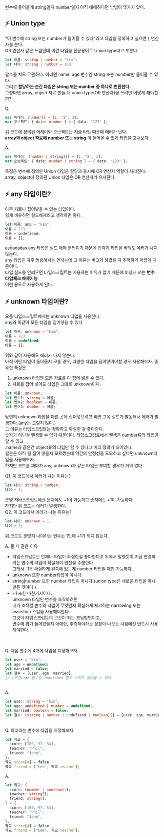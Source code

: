 변수에 들어올게 string일지 number일지 아직 애매하다면 방법이 몇가지 있다.

## ⚡️ Union type

"이 변수에 string 또는 number가 들어올 수 있다"라고 타입을 정의하고 싶으면 `|` 연산자를 쓴다.<br>
OR 연산자 같은 느낌인데 이런 타입을 전문용어로 Union type라고 부른다.

```ts
let 이름: string | number = "kim";
let 나이: string | number = 100;
```

괄호를 쳐도 무관하다.
이러면 name, age 변수엔 string 또는 number만 들어올 수 있다.<br>
그리고 **할당하는 순간 타입은 string 또는 number 중 하나로 변환한다.**
<br>
그렇다면 array, object 자료 만들 대 union type(OR 연산자)을 쓰려면 어떻게 해야할까?

Q.

```ts
var 어레이: number[] = [1, "2", 3];
var 오브젝트: { data: number } = { data: "123" };
```

위 코드에 정의된 어레이와 오브젝트는 지금 타입 때문에 에러가 난다.<br>
**array와 object 자료에 number 또는 string** 이 들어올 수 있게 타입을 고쳐보자

A.

```ts
var 어레이: (number | string)[] = [1, "2", 3];
var 오브젝트: { data: number | string } = { data: "123" };
```

특징은 변수에 정의된 Union 타입은 할당과 동시에 OR 연산자 역할이 사라진다.<br>
array, object에 정의된 Union 타입은 OR 연산자가 유지된다.

## ⚡️ any 타입이란?

아무 자료나 집어넣을 수 있는 타입이다.<br>
쉽게 비유하면 실드해제라고 생각하면 좋다.

```ts
let 이름: any = "kim";
이름 = 123;
이름 = undefiend;
이름 = [];
```

asdadadas
any 타입은 실드 해제 문법이기 때문에 갑자기 타입을 바꿔도 에러가 나지 않는다.<br>
any 타입은 자주 범용해서는 안되는데 그 이유는 버그가 생겼을 때 추적하기 어렵게 때문이다.<br>
타입 실드를 안씌우면 타입스크립트는 사용하는 이유가 없기 때문에 비상시 쓰는 **변수 타입체크 해제기능** <br>
이런 용도로 사용하게 된다.

## ⚡️ unknown 타입이란?

요즘 타입스크립트에서는 unknown 타입을 사용한다.<br>
any와 똑같이 모든 타입을 집어넣을 수 있다

```ts
let 이름: unknown = "kim";
이름 = 123;
이름 = undefined;
이름 = [];
```

위와 같이 사용해도 에러가 나지 않는다.<br>
아직 어떤 타입이 들어올지 모를 경우, 다양한 타입을 집어넣어야할 경우 사용해보자.
중요한 특징은

1. unknown 타입엔 모든 자료를 다 집어 넣을 수 있다.
2. 자료를 집어 넣어도 타입은 그대로 unknown이다.

```ts
let 이름: unknown;
let 변수1: string = 이름;
let 변수2: boolean = 이름;
let 변수3: number = 이름;
```

당연히 unknown 타입을 다른 곳에 집어넣으려고 하면 그쪽 실드가 발동해서 에러가 발생한다.(any는 그렇지 않다.)<br>
그 이유는 타입스크립트는 정확하고 확실한 걸 좋아한다.<br>
숫자가 아닌걸 뺄셈할 수 없기 때문이다. 타입스크립트에서 뺄셈은 number류의 타입만 할 수 있고<br>
.name과 같은건 object류의 타입만 할 수 있다고 미리 정의가 되어있다.
<br>
결론은 아직 뭘 집어 넣을지 모르겠는데 약간의 안정성을 도모하고 싶다면 unknown타입을 사용해보자.<br>
하지만 코드를 짜다가 any, unknown과 같은 타입은 부여할 경우가 거의 없다.

Q1. 이 코드에서 에러가 나는 이유는?

```ts
let 나이: string | number;
나이 + 1;
```

분명 자바스크립트에선 문자에도 +1이 가능하고 숫자에도 +1이 가능하다.<br>
하지만 위 코드는 에러가 발생한다.
<br>
Q2. 이 코드에서 에러가 나는 이유는?

```ts
let 나이: unknown = 1;
나이 + 1;
```

위 코드도 분명히 나이라는 변수는 1인데 +1가 되지 않는다.<br>

A. 둘 다 같은 이유

- 타입스크립트는 언제나 타입이 확실한걸 좋아한다고 위에서 말했듯이 지금 변경하려는 변수의 타입이 확실해야 연산을 수행한다.<br>
  그래서 -1은 확실하게 왼쪽에 있는게 number 타입일 때만 가능하다.<br>
- unknown 또한 number타입이 아니다.
- string|number 또한 number 타입이 아니다.(union type은 새로운 타입을 하나 만든 것이다.)
- +1 또한 마찬가지이다.
  <br>
  unknown 타입인 변수를 조작하려면 <br>
  내가 조작할 변수의 타입이 무엇인지 확실하게 체크하는 narrowing 또는 assertion 스킬을 사용해야한다.<br>
  그것이 타입스크립트의 근간이 되는 코딩방법이고,<br>
  변수에 뭐가 들어있을지 애매한, 추측해야하는 상황이 나오는 시점에선 반드시 사용해야한다.

<br>
<br>
Q. 다음 변수에 4개에 타입을 지정해보자.

```ts
let user = "kim";
let age = undefined;
let married = false;
let 철수 = [user, age, married];
// (조건)age 변수엔 undefined 말고 숫자도 들어올 수 있다.
```

<br>
A.

```ts
let user: string = "kim";
let age: undefined | number = undefined;
let married: boolean = false;
let 철수: (string | number | undefiend | boolean)[] = [user, age, married];
```

<br>
Q. 학교라는 변수에 타입을 지정해보자.

```ts
let 학교 = {
  score: [100, 97, 84],
  teacher: "Phil",
  friend: "John",
};
학교.score[4] = false;
학교.friend = ["Lee", 학교.teacher];
```

A.

```ts
let 학교: {
  score: (number | boolean)[];
  teacher: string[];
  friend: string[];
} = {
  score: [100, 97, 84],
  teacher: "Phil",
  friend: "John",
};
학교.score[4] = false;
학교.friend = ["Lee", 학교.teacher];
```
